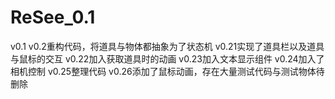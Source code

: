 # ReSee_0.1
v0.1
v0.2重构代码，将道具与物体都抽象为了状态机
v0.21实现了道具栏以及道具与鼠标的交互
v0.22加入获取道具时的动画
v0.23加入文本显示组件
v0.24加入了相机控制
v0.25整理代码
v0.26添加了鼠标动画，存在大量测试代码与测试物体待删除